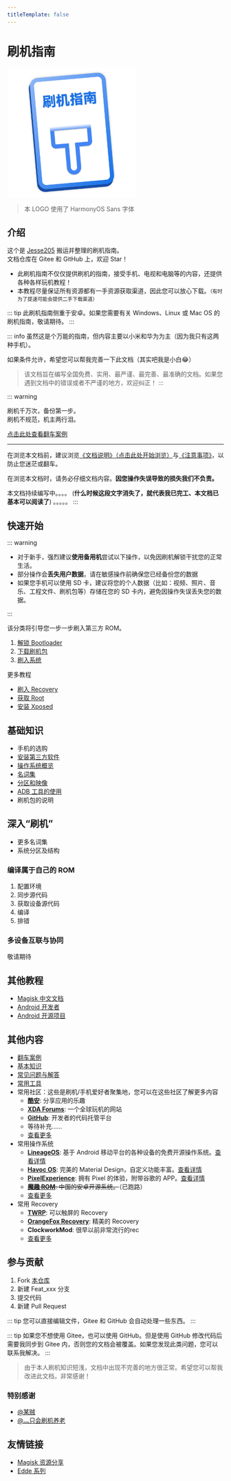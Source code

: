 ```yaml
---
titleTemplate: false
---
```


# 刷机指南

<img src="./images/logo.svg" width="300"/>

> 本 LOGO 使用了 HarmonyOS Sans 字体

## 介绍

这个是 [Jesse205](https://gitee.com/Jesse205) 搬运并整理的刷机指南。\
文档仓库在 Gitee 和 GitHub 上，欢迎 Star！

- 此刷机指南不仅仅提供刷机的指南，接受手机、电视和电脑等的内容，还提供各种各样玩机教程！
- 本教程尽量保证所有资源都有一手资源获取渠道，因此您可以放心下载。<small>（有时为了提速可能会提供二手下载渠道）</small>

::: tip
此刷机指南侧重于安卓。如果您需要有关 Windows、Linux 或 Mac OS 的刷机指南，敬请期待。
:::

::: info
虽然这是个万能的指南，但内容主要以小米和华为为主（因为我只有这两种手机）。

如果条件允许，希望您可以帮我完善一下此文档（其实吧我是小白😂）

> 该文档旨在编写全国免费、实用、最严谨、最完善、最准确的文档。如果您遇到文档中的错误或者不严谨的地方，欢迎纠正！
:::

::: warning

刷机千万次，备份第一步。\
刷机不规范，机主两行泪。

[点击此处查看翻车案例](./rollover/index.md)

---

在浏览本文档前，建议浏览[《文档说明》（点击此处开始浏览）](./faq/documents.md)与[《注意事项》](./faq/notes/index.md)，以防止您迷茫或翻车。

在浏览本文档时，请务必仔细文档内容。**因您操作失误导致的损失我们不负责。**

本文档持续编写中。。。。 (**什么时候这段文字消失了，就代表我已完工、本文档已基本可以阅读了**) 。。。。。
:::

## 快速开始

::: warning

- 对于新手，强烈建议**使用备用机**尝试以下操作，以免因刷机解锁干扰您的正常生活。
- 部分操作会**丢失用户数据**，请在敏感操作前确保您已经备份您的数据
- 如果您手机可以使用 SD 卡，建议将您的个人数据（比如：视频、照片、音乐、工程文件、刷机包等）存储在您的 SD 卡内，避免因操作失误丢失您的数据。

:::

该分类将引导您一步一步刷入第三方 ROM。

1. [解锁 Bootloader](./fast/unlock/index.md)
2. [下载刷机包](./fast/download/index.md)
3. [刷入系统](./fast/flash/system.md)

更多教程

- [刷入 Recovery](./fast/flash/recovery.md)
- [获取 Root](./fast/install/root/index.md)
- [安装 Xposed](./fast/install/xposed/index.md)

## 基础知识

- 手机的选购
- [安装第三方软件](./normal/installApk/index.md) <Badge text="不通过自带的应用市场" />
- [操作系统概览](./normal/systems/index.md)
- [名词集](./normal/noun.md)
- [分区和映像](./normal/partitions/index.md)
- [ADB 工具的使用](./normal/danger_permissions/adb/index.md)
- 刷机包的说明

## 深入“刷机”

- 更多名词集
- 系统分区及结构

### 编译属于自己的 ROM

1. 配置环境
2. 同步源代码
3. 获取设备源代码
4. 编译
5. 排错

### 多设备互联与协同

敬请期待

## 其他教程

- [Magisk 中文文档](https://jesse205.github.io/MagiskChineseDocument/) <Badge text="本站翻译" />
- [Android 开发者](https://developer.android.google.cn/?hl=zh-cn)
- [Android 开源项目](https://source.android.google.cn/?hl=zh-cn)

## 其他内容

- [翻车案例](./rollover/index.md)
- [基本知识](./faq/knowledge.md)
- [常见问题与解答](./faq/index.md)
- [常用工具](./tools/index.md)
- 常用社区：这些是刷机/手机爱好者聚集地，您可以在这些社区了解更多内容
  - **[酷安](https://www.coolapk.com/)**: 分享应用的乐趣
  - **[XDA Forums](https://forum.xda-developers.com/)**: 一个全球玩机的网站
  - **[GitHub](https://github.com/)**: 开发者的代码托管平台
  - 等待补充......
  - [查看更多](/normal/discussions.md)
- 常用操作系统
  - **[LineageOS](https://lineageos.org/)**: 基于 Android 移动平台的各种设备的免费开源操作系统。[查看详情](/normal/systems/lineageos.md)
  - **[Havoc OS](https://havoc-os.com/)**: 完美的 Material Design，自定义功能丰富。[查看详情](/normal/systems/havocos.md)
  - **[PixelExperience](https://download.pixelexperience.org/)**: 拥有 Pixel 的体验，附带谷歌的 APP。[查看详情](/normal/systems/pixelexperience.md)
  - ~~**[魔趣 ROM](https://www.mokeedev.com/)**: 中国的安卓开源系统。~~（已跑路）
  - [查看更多](/normal/systems/index.md)
- 常用 Recovery
  - **[TWRP](https://twrp.me/)**: 可以触屏的 Recovery
  - **[OrangeFox Recovery](https://wiki.orangefox.tech/en/home)**: 精美的 Recovery
  - **ClockworkMod**: 很早以前非常流行的rec
  - [查看更多](/normal/recoveries/index.md)

## 参与贡献

1. Fork [本仓库](https://gitee.com/Jesse205/FlashAndroidDevicesGuidelines)
2. 新建 Feat_xxx 分支
3. 提交代码
4. 新建 Pull Request

::: tip
您可以直接编辑文件，Gitee 和 GitHub 会自动处理一些东西。
:::

::: tip
如果您不想使用 Gitee，也可以使用 GitHub。但是使用 GitHub 修改代码后需要我同步到 Gitee 内，否则您的文档会被覆盖。如果您发现此类问题，您可以联系我解决。
:::

> 由于本人刷机知识短浅，文档中出现不完善的地方很正常。希望您可以帮我改进此文档，非常感谢！

### 特别感谢

- [@某贼](https://www.coolapk.com/u/3463951)
- [@灬只会刷机养老](http://www.coolapk.com/u/11090720)

## 友情链接

- [Magisk 资源分享](https://main.suchenqaq.club/)
- [Edde 系列](https://jesse205.github.io/)
